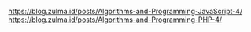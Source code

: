 https://blog.zulma.id/posts/Algorithms-and-Programming-JavaScript-4/
https://blog.zulma.id/posts/Algorithms-and-Programming-PHP-4/
